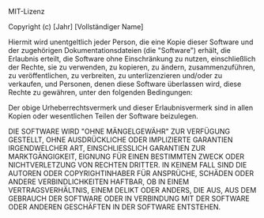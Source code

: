 MIT-Lizenz

Copyright (c) [Jahr] [Vollständiger Name]

Hiermit wird unentgeltlich jeder Person, die eine Kopie dieser Software und der zugehörigen Dokumentationsdateien (die "Software") erhält, die Erlaubnis erteilt, die Software ohne Einschränkung zu nutzen, einschließlich der Rechte, sie zu verwenden, zu kopieren, zu ändern, zusammenzuführen, zu veröffentlichen, zu verbreiten, zu unterlizenzieren und/oder zu verkaufen, und Personen, denen diese Software überlassen wird, diese Rechte zu gewähren, unter den folgenden Bedingungen:

Der obige Urheberrechtsvermerk und dieser Erlaubnisvermerk sind in allen Kopien oder wesentlichen Teilen der Software beizulegen.

DIE SOFTWARE WIRD "OHNE MÄNGELGEWÄHR" ZUR VERFÜGUNG GESTELLT, OHNE AUSDRÜCKLICHE ODER IMPLIZIERTE GARANTIEN IRGENDWELCHER ART, EINSCHLIESSLICH GARANTIEN ZUR MARKTGÄNGIGKEIT, EIGNUNG FÜR EINEN BESTIMMTEN ZWECK ODER NICHTVERLETZUNG VON RECHTEN DRITTER. IN KEINEM FALL SIND DIE AUTOREN ODER COPYRIGHTINHABER FÜR ANSPRÜCHE, SCHÄDEN ODER ANDERE VERBINDLICHKEITEN HAFTBAR, OB IN EINEM VERTRAGSVERHÄLTNIS, EINEM DELIKT ODER ANDERS, DIE AUS, AUS DEM GEBRAUCH DER SOFTWARE ODER IN VERBINDUNG MIT DER SOFTWARE ODER ANDEREN GESCHÄFTEN IN DER SOFTWARE ENTSTEHEN.
